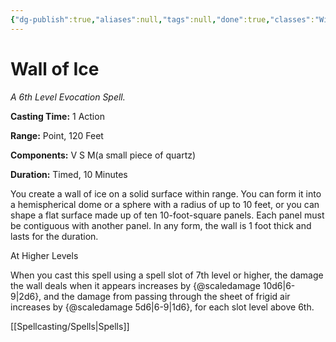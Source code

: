 ```yaml
---
{"dg-publish":true,"aliases":null,"tags":null,"done":true,"classes":"Wizard,","spellLevel":6,"school":"Evocation","source":"PHB","permalink":"/spells/wall-of-ice/","dgHomeLink":false,"dgPassFrontmatter":true}
---
```


# Wall of Ice
*A 6th Level Evocation Spell.*

**Casting Time:** 1 Action

**Range:** Point, 120 Feet

**Components:** V S M(a small piece of quartz)

**Duration:** Timed, 10 Minutes

You create a wall of ice on a solid surface within range. You can form it into a hemispherical dome or a sphere with a radius of up to 10 feet, or you can shape a flat surface made up of ten 10-foot-square panels. Each panel must be contiguous with another panel. In any form, the wall is 1 foot thick and lasts for the duration.

At Higher Levels

When you cast this spell using a spell slot of 7th level or higher, the damage the wall deals when it appears increases by {@scaledamage 10d6|6-9|2d6}, and the damage from passing through the sheet of frigid air increases by {@scaledamage 5d6|6-9|1d6}, for each slot level above 6th.

[[Spellcasting/Spells|Spells]]